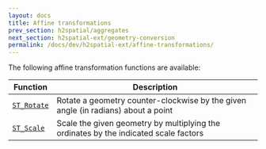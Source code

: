 ```yaml
---
layout: docs
title: Affine transformations
prev_section: h2spatial/aggregates
next_section: h2spatial-ext/geometry-conversion
permalink: /docs/dev/h2spatial-ext/affine-transformations/
---
```


The following affine transformation functions are available:

| Function | Description |
| - | - |
| [`ST_Rotate`](../../ST_Rotate) | Rotate a geometry counter-clockwise by the given angle (in radians) about a point |
| [`ST_Scale`](../../ST_Scale) | Scale the given geometry by multiplying the ordinates by the indicated scale factors |
